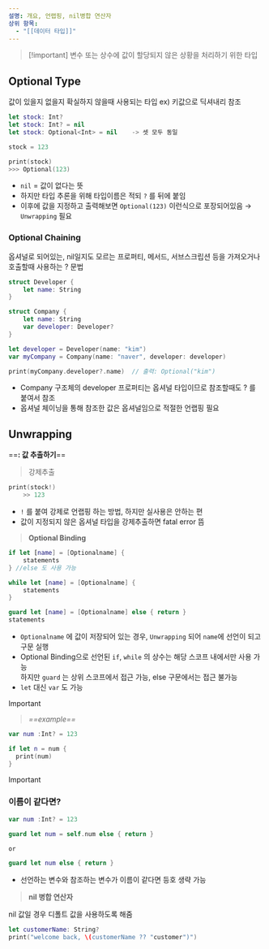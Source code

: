 ```yaml
---
설명: 개요, 언랩핑, nil병합 연산자
상위 항목:
  - "[[데이터 타입]]"
---
```

> [!important] 변수 또는 상수에 값이 할당되지 않은 상황을 처리하기 위한 타입

  

## Optional Type

값이 있을지 없을지 확실하지 않을때 사용되는 타입 ex) 키값으로 딕셔내리 참조

```Swift
let stock: Int?
let stock: Int? = nil
let stock: Optional<Int> = nil    -> 셋 모두 동일

stock = 123

print(stock)
>>> Optional(123)
```

- `nil` = 값이 없다는 뜻
- 하지만 타입 추론을 위해 타입이름은 적되 `?` 를 뒤에 붙임
- 이후에 값을 지정하고 출력해보면 `Optional(123)` 이런식으로 포장되어있음 → `Unwrapping` 필요

  

### Optional Chaining

옵셔널로 되어있는, nil일지도 모르는 프로퍼티, 메서드, 서브스크립션 등을 가져오거나 호출할때 사용하는 ? 문법

```Swift
struct Developer {
	let name: String
}

struct Company {
	let name: String
	var developer: Developer?
}

let developer = Developer(name: "kim")
var myCompany = Company(name: "naver", developer: developer)

print(myCompany.developer?.name)  // 출력: Optional("kim")
```

- Company 구조체의 developer 프로퍼티는 옵셔널 타입이므로 참조할때도 ? 를 붙여서 참조
- 옵셔널 체이닝을 통해 참조한 값은 옵셔널임으로 적절한 언랩핑 필요

  

## Unwrapping

==**: 값 추출하기**==

> 강제추출

```Swift
print(stock!)
	>> 123
```

- `!` 를 붙여 강제로 언랩핑 하는 방법, 하지만 실사용은 안하는 편
- 값이 지정되지 않은 옵셔널 타입을 강제추출하면 fatal error 뜸

  

> **Optional Binding**

```Swift
if let [name] = [Optionalname] {
	statements
} //else 도 사용 가능

while let [name] = [Optionalname] {
	statements
}

guard let [name] = [Optionalname] else { return }
statements
```

- `Optionalname` 에 값이 저장되어 있는 경우, `Unwrapping` 되어 `name`에 선언이 되고 구문 실행
- Optional Binding으로 선언된 `if`, `while` 의 상수는 해당 스코프 내에서만 사용 가능  
    하지만 `guard` 는 상위 스코프에서 접근 가능, else 구문에서는 접근 불가능
- `let` 대신 `var` 도 가능

> [!important]
> 
> > _==example==_
> 
> ```Swift
> var num :Int? = 123
> 
> if let n = num {
> 	print(num)
> }
> ```

> [!important]
> 
> ### 이름이 같다면?
> 
> ```Swift
> var num :Int? = 123
> 
> guard let num = self.num else { return }
> 
> or
> 
> guard let num else { return }
> ```

- 선언하는 변수와 참조하는 변수가 이름이 같다면 등호 생략 가능

  

> **nil 병합 연산자**

nil 값일 경우 디폴트 값을 사용하도록 해줌

```Swift
let customerName: String? 
print("welcome back, \(customerName ?? "customer")")
```